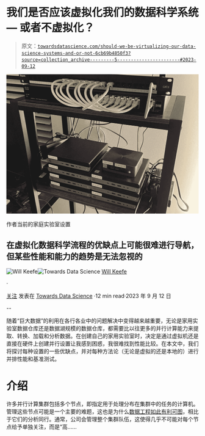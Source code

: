 # 我们是否应该虚拟化我们的数据科学系统 — 或者不虚拟化？

> 原文：[`towardsdatascience.com/should-we-be-virtualizing-our-data-science-systems-and-or-not-6cb69b4850f3?source=collection_archive---------5-----------------------#2023-09-12`](https://towardsdatascience.com/should-we-be-virtualizing-our-data-science-systems-and-or-not-6cb69b4850f3?source=collection_archive---------5-----------------------#2023-09-12)

![](img/5f30971c4f4c248f248ced63c885dacc.png)

作者当前的家庭实验室设置

## 在虚拟化数据科学流程的优缺点上可能很难进行导航，但某些性能和能力的趋势是无法忽视的

[](https://medium.com/@willkeefe?source=post_page-----6cb69b4850f3--------------------------------)![Will Keefe](https://medium.com/@willkeefe?source=post_page-----6cb69b4850f3--------------------------------)[](https://towardsdatascience.com/?source=post_page-----6cb69b4850f3--------------------------------)![Towards Data Science](https://towardsdatascience.com/?source=post_page-----6cb69b4850f3--------------------------------) [Will Keefe](https://medium.com/@willkeefe?source=post_page-----6cb69b4850f3--------------------------------)

·

[关注](https://medium.com/m/signin?actionUrl=https%3A%2F%2Fmedium.com%2F_%2Fsubscribe%2Fuser%2F87087a3fef0b&operation=register&redirect=https%3A%2F%2Ftowardsdatascience.com%2Fshould-we-be-virtualizing-our-data-science-systems-and-or-not-6cb69b4850f3&user=Will+Keefe&userId=87087a3fef0b&source=post_page-87087a3fef0b----6cb69b4850f3---------------------post_header-----------) 发表在 [Towards Data Science](https://towardsdatascience.com/?source=post_page-----6cb69b4850f3--------------------------------) ·12 min read·2023 年 9 月 12 日[](https://medium.com/m/signin?actionUrl=https%3A%2F%2Fmedium.com%2F_%2Fvote%2Ftowards-data-science%2F6cb69b4850f3&operation=register&redirect=https%3A%2F%2Ftowardsdatascience.com%2Fshould-we-be-virtualizing-our-data-science-systems-and-or-not-6cb69b4850f3&user=Will+Keefe&userId=87087a3fef0b&source=-----6cb69b4850f3---------------------clap_footer-----------)

--

[](https://medium.com/m/signin?actionUrl=https%3A%2F%2Fmedium.com%2F_%2Fbookmark%2Fp%2F6cb69b4850f3&operation=register&redirect=https%3A%2F%2Ftowardsdatascience.com%2Fshould-we-be-virtualizing-our-data-science-systems-and-or-not-6cb69b4850f3&source=-----6cb69b4850f3---------------------bookmark_footer-----------)

随着“巨大数据”的利用在各行各业中的问题解决中变得越来越重要，无论是家用实验室数据仓库还是数据湖规模的数据仓库，都需要比以往更多的并行计算能力来提取、转换、加载和分析数据。在创建自己的家用实验室时，决定是通过虚拟机还是直接在硬件上创建并行设置让我感到困惑，我很难找到性能比较。在本文中，我们将探讨每种设置的一些优缺点，并对每种方法论（无论是虚拟的还是本地的）进行并排性能和基准测试。

# 介绍

许多并行计算集群包括多个节点，即指定用于处理分布在集群中的任务的计算机。管理这些节点可能是一个主要的难题，这也是为什么[数据工程如此有利可图](https://www.thinkful.com/blog/data-analyst-vs-data-engineer/#:~:text=Data%20Analysis%20or%20Data%20Engineering,hand%2C%20is%20%24112%2C288%20a%20year.)，相比于它们的分析同行。通常，公司会管理整个集群队伍，这使得几乎不可能对每个节点给予单独关注，而是“高……
